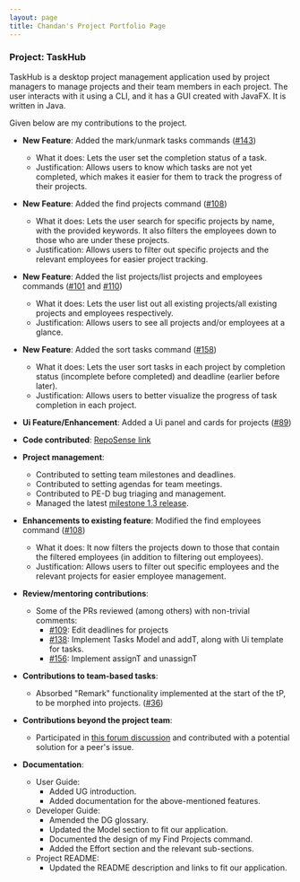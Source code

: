 ```yaml
---
layout: page
title: Chandan's Project Portfolio Page
---
```


### Project: TaskHub

TaskHub is a desktop project management application used by project managers to manage projects and their team members in each project. The user interacts with it using a CLI, and it has a GUI created with JavaFX. It is written in Java.

Given below are my contributions to the project. 

* **New Feature**: Added the mark/unmark tasks commands ([\#143](https://github.com/AY2324S1-CS2103T-T08-3/tp/pull/143))
  * What it does: Lets the user set the completion status of a task.
  * Justification: Allows users to know which tasks are not yet completed, which makes it easier for them to track the progress of their projects.

* **New Feature**: Added the find projects command ([\#108](https://github.com/AY2324S1-CS2103T-T08-3/tp/pull/108))
  * What it does: Lets the user search for specific projects by name, with the provided keywords. It also filters the employees down to those who are under these projects.
  * Justification: Allows users to filter out specific projects and the relevant employees for easier project tracking.

* **New Feature**: Added the list projects/list projects and employees commands ([\#101](https://github.com/AY2324S1-CS2103T-T08-3/tp/pull/101) and [\#110](https://github.com/AY2324S1-CS2103T-T08-3/tp/pull/110))
  * What it does: Lets the user list out all existing projects/all existing projects and employees respectively.
  * Justification: Allows users to see all projects and/or employees at a glance.

* **New Feature**: Added the sort tasks command ([\#158](https://github.com/AY2324S1-CS2103T-T08-3/tp/pull/158))
  * What it does: Lets the user sort tasks in each project by completion status (incomplete before completed) and deadline (earlier before later).
  * Justification: Allows users to better visualize the progress of task completion in each project.

* **Ui Feature/Enhancement**: Added a Ui panel and cards for projects ([\#89](https://github.com/AY2324S1-CS2103T-T08-3/tp/pull/89))

* **Code contributed**: [RepoSense link](https://nus-cs2103-ay2324s1.github.io/tp-dashboard/?search=chandan8186&sort=groupTitle&sortWithin=title&timeframe=commit&mergegroup=&groupSelect=groupByRepos&breakdown=true&checkedFileTypes=docs~functional-code~test-code&since=2023-09-22)

* **Project management**:
  * Contributed to setting team milestones and deadlines.
  * Contributed to setting agendas for team meetings.
  * Contributed to PE-D bug triaging and management.
  * Managed the latest [milestone 1.3 release](https://github.com/AY2324S1-CS2103T-T08-3/tp/releases/tag/v1.3.2).

* **Enhancements to existing feature**: Modified the find employees command ([\#108](https://github.com/AY2324S1-CS2103T-T08-3/tp/pull/108))
  * What it does: It now filters the projects down to those that contain the filtered employees (in addition to filtering out employees).
  * Justification: Allows users to filter out specific employees and the relevant projects for easier employee management.

* **Review/mentoring contributions**:
  * Some of the PRs reviewed (among others) with non-trivial comments:
    * [\#109](https://github.com/AY2324S1-CS2103T-T08-3/tp/pull/109): Edit deadlines for projects
    * [\#138](https://github.com/AY2324S1-CS2103T-T08-3/tp/pull/138): Implement Tasks Model and addT, along with Ui template for tasks.
    * [\#156](https://github.com/AY2324S1-CS2103T-T08-3/tp/pull/156): Implement assignT and unassignT

* **Contributions to team-based tasks**:
  * Absorbed "Remark" functionality implemented at the start of the tP, to be morphed into projects. ([\#36](https://github.com/AY2324S1-CS2103T-T08-3/tp/pull/36))

* **Contributions beyond the project team**:
  * Participated in [this forum discussion](https://github.com/nus-cs2103-AY2324S1/forum/issues/42#issuecomment-1697139439) and contributed with a potential solution for a peer's issue.

* **Documentation**:
  * User Guide:
    * Added UG introduction.
    * Added documentation for the above-mentioned features.
  * Developer Guide:
    * Amended the DG glossary.
    * Updated the Model section to fit our application.
    * Documented the design of my Find Projects command.
    * Added the Effort section and the relevant sub-sections.
  * Project README:
    * Updated the README description and links to fit our application.


